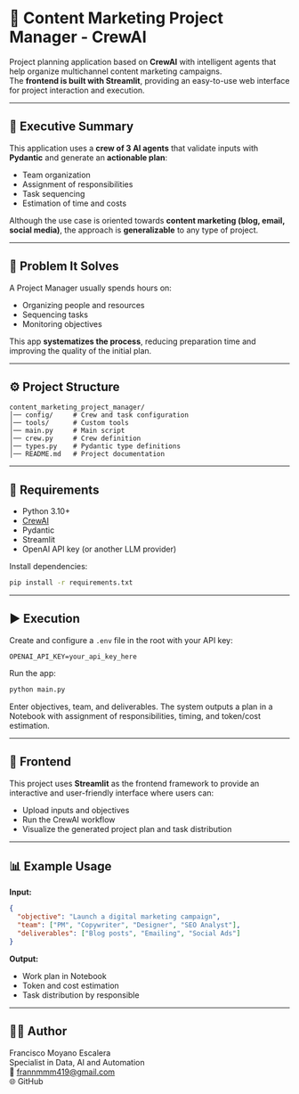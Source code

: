 # 🧠 Content Marketing Project Manager - CrewAI

Project planning application based on **CrewAI** with intelligent agents that help organize multichannel content marketing campaigns.  
The **frontend is built with Streamlit**, providing an easy-to-use web interface for project interaction and execution.

---

## 📌 Executive Summary
This application uses a **crew of 3 AI agents** that validate inputs with **Pydantic** and generate an **actionable plan**:
- Team organization  
- Assignment of responsibilities  
- Task sequencing  
- Estimation of time and costs  

Although the use case is oriented towards **content marketing (blog, email, social media)**, the approach is **generalizable** to any type of project.

---

## 🚀 Problem It Solves
A Project Manager usually spends hours on:
- Organizing people and resources  
- Sequencing tasks  
- Monitoring objectives  

This app **systematizes the process**, reducing preparation time and improving the quality of the initial plan.

---

## ⚙️ Project Structure

```
content_marketing_project_manager/
│── config/     # Crew and task configuration
│── tools/      # Custom tools
│── main.py     # Main script
│── crew.py     # Crew definition
│── types.py    # Pydantic type definitions
│── README.md   # Project documentation
```

---

## 🔧 Requirements
- Python 3.10+  
- [CrewAI](https://pypi.org/project/crewai/)  
- Pydantic  
- Streamlit  
- OpenAI API key (or another LLM provider)

Install dependencies:
```bash
pip install -r requirements.txt
```

---

## ▶️ Execution

Create and configure a `.env` file in the root with your API key:

```
OPENAI_API_KEY=your_api_key_here
```

Run the app:

```bash
python main.py
```

Enter objectives, team, and deliverables. The system outputs a plan in a Notebook with assignment of responsibilities, timing, and token/cost estimation.

---

## 🎨 Frontend

This project uses **Streamlit** as the frontend framework to provide an interactive and user-friendly interface where users can:
- Upload inputs and objectives  
- Run the CrewAI workflow  
- Visualize the generated project plan and task distribution  

---

## 📊 Example Usage

**Input:**
```json
{
  "objective": "Launch a digital marketing campaign",
  "team": ["PM", "Copywriter", "Designer", "SEO Analyst"],
  "deliverables": ["Blog posts", "Emailing", "Social Ads"]
}
```

**Output:**
- Work plan in Notebook  
- Token and cost estimation  
- Task distribution by responsible  

---

## 👨‍💻 Author
Francisco Moyano Escalera  
Specialist in Data, AI and Automation  
📧 frannmmm419@gmail.com  
🌐 GitHub  

